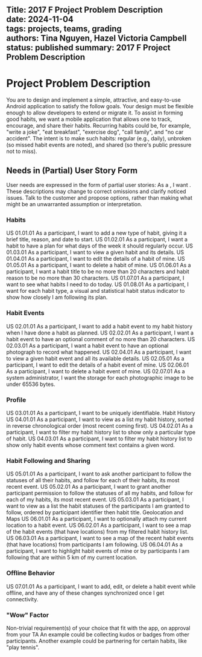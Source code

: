 Title: 2017 F Project Problem Description             
date: 2024-11-04    
tags: projects, teams, grading  
authors: Tina Nguyen, Hazel Victoria Campbell  
status: published
summary: 2017 F Project Problem Description          
----

# Project Problem Description
You are to design and implement a simple, attractive, and easy-to-use Android application to satisfy the follow goals. Your design must be flexible enough to allow developers to extend or migrate it.
To assist in forming good habits, we want a mobile application that allows one to track, encourage, and share their habits. Recurring habits could be, for example, "write a joke", "eat breakfast", "exercise dog", "call family", and "no car accident". The intent is to make such habits: regular (e.g., daily), unbroken (so missed habit events are noted), and shared (so there's public pressure not to miss).

## Needs in (Partial) User Story Form
User needs are expressed in the form of partial user stories:
As a <role>, I want <goal>.
These descriptions may change to correct omissions and clarify noticed issues. Talk to the customer and propose options, rather than making what might be an unwarranted assumption or interpretation.

### Habits
US 01.01.01
As a participant, I want to add a new type of habit, giving it a brief title, reason, and date to start.
US 01.02.01
As a participant, I want a habit to have a plan for what days of the week it should regularly occur.
US 01.03.01
As a participant, I want to view a given habit and its details.
US 01.04.01
As a participant, I want to edit the details of a habit of mine.
US 01.05.01
As a participant, I want to delete a habit of mine.
US 01.06.01
As a participant, I want a habit title to be no more than 20 characters and habit reason to be no more than 30 characters.
US 01.07.01
As a participant, I want to see what habits I need to do today.
US 01.08.01
As a participant, I want for each habit type, a visual and statistical habit status indicator to show how closely I am following its plan.

### Habit Events
US 02.01.01
As a participant, I want to add a habit event to my habit history when I have done a habit as planned.
US 02.02.01
As a participant, I want a habit event to have an optional comment of no more than 20 characters.
US 02.03.01
As a participant, I want a habit event to have an optional photograph to record what happened.
US 02.04.01
As a participant, I want to view a given habit event and all its available details.
US 02.05.01
As a participant, I want to edit the details of a habit event of mine.
US 02.06.01
As a participant, I want to delete a habit event of mine.
US 02.07.01
As a system administrator, I want the storage for each photographic image to be under 65536 bytes.

### Profile
US 03.01.01
As a participant, I want to be uniquely identifiable.
Habit History
US 04.01.01
As a participant, I want to view as a list my habit history, sorted in reverse chronological order (most recent coming first).
US 04.02.01
As a participant, I want to filter my habit history list to show only a particular type of habit.
US 04.03.01
As a participant, I want to filter my habit history list to show only habit events whose comment text contains a given word.

### Habit Following and Sharing
US 05.01.01
As a participant, I want to ask another participant to follow the statuses of all their habits, and follow for each of their habits, its most recent event.
US 05.02.01
As a participant, I want to grant another participant permission to follow the statuses of all my habits, and follow for each of my habits, its most recent event.
US 05.03.01
As a participant, I want to view as a list the habit statuses of the participants I am granted to follow, ordered by participant identifier then habit title.
Geolocation and Maps
US 06.01.01
As a participant, I want to optionally attach my current location to a habit event.
US 06.02.01
As a participant, I want to see a map of the habit events (that have locations) from my filtered habit history list.
US 06.03.01
As a participant, I want to see a map of the recent habit events (that have locations) from participants I am following.
US 06.04.01
As a participant, I want to highlight habit events of mine or by participants I am following that are within 5 km of my current location.

### Offline Behavior
US 07.01.01
As a participant, I want to add, edit, or delete a habit event while offline, and have any of these changes synchronized once I get connectivity.

### "Wow" Factor
Non-trivial requirement(s) of your choice that fit with the app, on approval from your TA
An example could be collecting kudos or badges from other participants. Another example could be partnering for certain habits, like "play tennis".